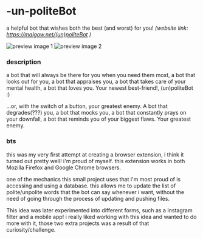 # -un-politeBot
a helpful bot that wishes both the best (and worst) for you!
_(website link: https://malgow.net/(un)politeBot )_

![preview image 1](https://malgow.net/images/carousel/(u)pb%20carousel/upb2.PNG)
![preview image 2](https://malgow.net/images/carousel/(u)pb%20carousel/upb4.PNG)

### description
a bot that will always be there for you when you need them most, a bot that looks out for you, a bot that appraises you, a bot that takes care of your mental health, a bot that loves you. Your newest best-friend!, (un)politeBot :)

...or, with the switch of a button, your greatest enemy. A bot that degrades(???) you, a bot that mocks you, a bot that constantly prays on your downfall, a bot that reminds you of your biggest flaws. Your greatest enemy.

### bts
this was my very first attempt at creating a browser extension, i think it turned out pretty well! i'm proud of myself. this extension works in both Mozilla Firefox and Google Chrome browsers.

one of the mechanics this small project uses that i'm most proud of is accessing and using a database. this allows me to update the list of polite/unpolite words that the bot can say whenever i want, without the need of going through the process of updating and pushing files.

This idea was later experimented into different forms, such as a Instagram filter and a mobile app! i really liked working with this idea and wanted to do more with it, those two extra projects was a result of that curiosity/challenge.
